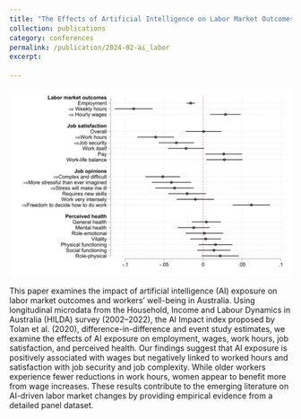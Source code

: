 ```yaml
---
title: "The Effects of Artificial Intelligence on Labor Market Outcomes, Job Satisfaction and Perceived Health: Evidence from Australia [with [Dora Tuda](https://www.esri.ie/people/dora-tuda)"]
collection: publications
category: conferences
permalink: /publication/2024-02-ai_labor
excerpt: 

---
```

![paper logo](/images/all_base-1.png)

This paper examines the impact of artificial intelligence (AI) exposure on labor market outcomes and workers’ well-being in Australia. Using longitudinal microdata from the Household, Income and Labour Dynamics in Australia (HILDA) survey (2002–2022), the AI Impact index proposed by Tolan et al. (2020), difference-in-difference and event study estimates, we examine the effects of AI exposure on employment, wages, work hours, job satisfaction, and perceived health. Our findings suggest that AI exposure is positively associated with wages but negatively linked to worked hours and satisfaction with job security and job complexity. While older workers experience fewer reductions in work hours, women appear to benefit more from wage increases. These results contribute to the emerging literature on AI-driven labor market changes by providing empirical evidence from a detailed panel dataset.
